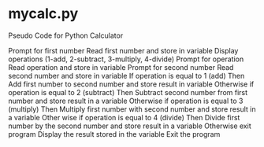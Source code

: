 # mycalc.py
Pseudo Code for Python Calculator

Prompt for first number 
Read first number and store in variable 
Display operations (1-add, 2-subtract, 3-multiply, 4-divide) 
Prompt for operation 
Read operation and store in variable 
Prompt for second number 
Read second number and store in variable 
If operation is equal to 1 (add) 
   Then 
       Add first number to second number and store result in variable 
Otherwise if operation is equal to 2 (subtract) 
   Then 
       Subtract second number from first number and store result in a variable
Otherwise if operation is equal to 3 (multiply) 
   Then 
      Multiply first number with second number and store result in a variable Other wise if operation is equal to 4 (divide) 
   Then 
      Divide first number by the second number and store result in a variable 
Otherwise exit program 
   Display the result stored in the variable 
Exit the program
